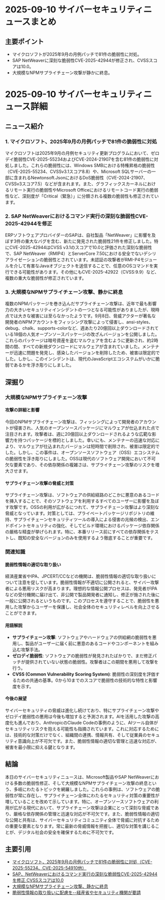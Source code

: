 # 2025-09-10 サイバーセキュリティニュースまとめ

## 主要ポイント

*   マイクロソフトが2025年9月の月例パッチで81件の脆弱性に対処。
*   SAP NetWeaverに深刻な脆弱性CVE-2025-42944が修正され、CVSSスコアは10.0。
*   大規模なNPMサプライチェーン攻撃が静かに終息。



# 2025-09-10 サイバーセキュリティニュース詳細

## ニュース紹介

### 1. マイクロソフト、2025年9月の月例パッチで81件の脆弱性に対処

マイクロソフトは2025年9月の月例セキュリティ更新プログラムにおいて、ゼロデイ脆弱性CVE-2025-55234およびCVE-2024-21907を含む81件の脆弱性に対処しました。これらの脆弱性には、Windows SMBにおける特権昇格の脆弱性（CVE-2025-55234、CVSSv3.1スコア8.8）や、Microsoft SQLサーバーの一部に含まれるNewtonsoft.JsonにおけるDoS脆弱性（CVE-2024-21907、CVSSv3スコア7.5）などが含まれます。また、グラフィックスカーネルにおけるリモート実行の脆弱性やMicrosoft Officeにおけるリモートコード実行の脆弱性など、深刻度が「Critical（緊急）」に分類される複数の脆弱性も修正されています。

### 2. SAP NetWeaverにおけるコマンド実行の深刻な脆弱性CVE-2025-42944を修正

ERPソフトウェアプロバイダーのSAPは、自社製品「NetWeaver」に影響を及ぼす3件の重大なバグを含む、新たに発見された脆弱性21件を修正しました。特にCVE-2025-42944はCVSS v3.1のスコアで10.0と評価された深刻な脆弱性で、SAP NetWeaver（RMIP4）とServerCore 7.50における安全でないデシリアライゼーションの脆弱性とされています。未認証の攻撃者がRMI-P4モジュールを介して有害なJavaオブジェクトを送信することで、任意のOSコマンドを実行できる可能性があります。その他にもCVE-2025-42922（CVSS:9.9）など、複数の重大な脆弱性が修正されています。

### 3. 大規模なNPMサプライチェーン攻撃、静かに終息

複数のNPMパッケージを巻き込んだサプライチェーン攻撃は、近年で最も影響力の大きいセキュリティインシデントの一つとなる可能性がありましたが、現時点では大きな被害には至らなかったようです。9月8日、脅威アクターが著名な開発者のNPMアカウントをフィッシング攻撃によって侵害し、ansi-styles、debug、chalk、supports-colorなど、週あたり20億回以上ダウンロードされている18個の人気オープンソースパッケージの改ざんバージョンを公開しました。これらのパッケージは暗号資産を盗むマルウェアを含むように更新され、約2時間の間、すべての新規ダウンロードにマルウェアが含まれていました。メンテナーが迅速に問題を発見し、感染したバージョンを削除したため、被害は限定的でした。しかし、このインシデントは、現代のJavaScriptエコシステムがいかに脆弱であるかを浮き彫りにしました。



## 深掘り

### 大規模なNPMサプライチェーン攻撃

#### 攻撃の詳細と影響

今回のNPMサプライチェーン攻撃は、フィッシングによって開発者のアカウントが侵害され、人気のオープンソースパッケージにマルウェアが仕込まれた点で注目されます。攻撃者は、週に20億回以上ダウンロードされるような広範な影響力を持つパッケージを標的としました。幸いにも、メンテナーの迅速な対応により、マルウェアが仕込まれたバージョンは短時間で削除され、被害は限定的でした。しかし、この事件は、オープンソースソフトウェア（OSS）エコシステムの脆弱性を浮き彫りにしました。OSSは現代のソフトウェア開発において不可欠な要素であり、その依存関係の複雑さは、サプライチェーン攻撃のリスクを増大させます。

#### サプライチェーン攻撃の脅威と対策

サプライチェーン攻撃は、ソフトウェアの供給経路のどこかに悪意のあるコードを挿入することで、そのソフトウェアを利用するすべてのユーザーに影響を及ぼす攻撃です。OSSの利用が広がるにつれて、サプライチェーン攻撃はより深刻な脅威となっています。対策としては、プライベートパッケージリポジトリの維持、サプライチェーンセキュリティツールの導入による侵害の兆候の検出、エンドポイントセキュリティの強化、そしてビルド環境におけるパッケージ依存関係の厳格な精査が挙げられます。特に、本番リリース前にすべての依存関係をテストし、既知の安全なバージョンのみを使用するよう徹底することが重要です。

### 関連知識

#### 脆弱性情報の適切な取り扱い

経済産業省やIPA、JPCERT/CCなどの機関は、脆弱性情報の適切な取り扱いについて注意を促しています。脆弱性情報が不適切に公開されると、サイバー攻撃者による悪用リスクが高まります。理想的な情報公開プロセスは、発見者がIPAなどの受付機関に届け出て、非公開で製品開発者に通知し、修正が施された後に一般に公開されるというものです。このプロセスを遵守することで、脆弱性を悪用した攻撃からユーザーを保護し、社会全体のセキュリティレベルを向上させることができます。

#### 用語解説

*   **サプライチェーン攻撃**: ソフトウェアやハードウェアの供給網の脆弱性を悪用し、製品がユーザーに届く前に悪意のあるコードやコンポーネントを組み込む攻撃手法。
*   **ゼロデイ脆弱性**: ソフトウェアの脆弱性が発見されたばかりで、まだ修正パッチが提供されていない状態の脆弱性。攻撃者はこの期間を悪用して攻撃を行う。
*   **CVSS (Common Vulnerability Scoring System)**: 脆弱性の深刻度を評価するための共通の基準。0から10までのスコアで脆弱性の技術的な特性と影響度を示す。

#### 今後の展望

サイバーセキュリティの脅威は進化し続けており、特にサプライチェーン攻撃やゼロデイ脆弱性の悪用は今後も増加すると予測されます。AIを活用した攻撃の高度化も進んでおり、AnthropicのClaude Codeの事例のように、AIツール自体がセキュリティリスクを抱える可能性も指摘されています。これに対応するためには、技術的な対策だけでなく、組織間の連携、情報共有、そして従業員のセキュリティ意識向上が不可欠です。また、脆弱性情報の適切な管理と迅速な対応が、被害を最小限に抑える鍵となります。



## 結論

本日のサイバーセキュリティニュースは、Microsoft製品やSAP NetWeaverにおける多数の脆弱性修正、そして大規模なNPMサプライチェーン攻撃の終息という、多岐にわたるトピックを網羅しました。これらの事例は、ソフトウェアの脆弱性が常に存在し、サプライチェーン全体にわたるセキュリティ対策の重要性が増していることを改めて示しています。特に、オープンソースソフトウェアの利用が広がる現代において、サプライチェーン攻撃は企業にとって深刻な脅威であり、厳格な依存関係の管理と迅速な対応が不可欠です。また、脆弱性情報の適切な公開と共有は、サイバーセキュリティコミュニティ全体で脅威に対抗するための重要な要素となります。常に最新の脅威情報を把握し、適切な対策を講じることが、デジタル社会の安全を確保するために不可欠です。

## 主要引用

*   [マイクロソフト、2025年9月の月例パッチで81件の脆弱性に対処（CVE-2025-55234、CVE-2025-54910他）](https://codebook.machinarecord.com/threatreport/silobreaker-cyber-alert/40800/)
*   [SAP、NetWeaverにおけるコマンド実行の深刻な脆弱性CVE-2025-42944を修正 CVSSスコアは10.0](https://codebook.machinarecord.com/threatreport/silobreaker-cyber-alert/40806/)
*   [大規模なNPMサプライチェーン攻撃、静かに終息](https://blackhatnews.tokyo/archives/6664)
*   [脆弱性情報の取り扱いに配慮を--経産省やセキュリティ機関が要請](https://news.yahoo.co.jp/articles/44385a5c6199b38609871a62bc82d3a6f8e1b50e)


